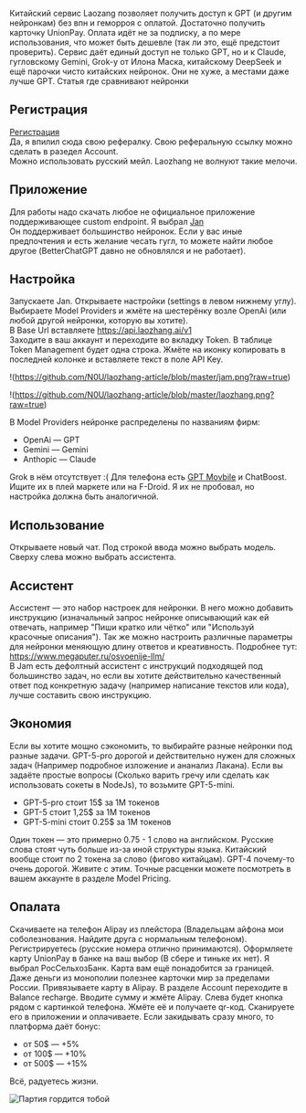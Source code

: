 Китайский сервис Laozang позволяет получить доступ к GPT (и другим нейронкам) без впн и геморроя с оплатой. Достаточно получить карточку UnionPay. Оплата идёт не за подписку, а по мере использования, что может быть дешевле (так ли это, ещё предстоит проверить). Сервис даёт единый доступ не только GPT, но и к Claude, гугловскому Gemini, Grok-у от Илона Маска, китайскому DeepSeek и ещё парочки чисто китайских нейронок. Они не хуже, а местами даже лучше GPT. Статья где сравнивают нейронки

## Регистрация

[Регистрация](https://api.laozhang.ai/register?aff_code=WVpv)   
Да, я впилил сюда свою рефералку. Свою реферальную ссылку можно сделать в разедел Account.   
Можно использовать русский мейл. Laozhang не волнуют такие мелочи.

## Приложение

Для работы надо скачать любое не официальное приложение поддерживающее custom endpoint. Я выбрал [Jan](https://www.jan.ai)   
Он поддерживает большинство нейронок. Если у вас иные предпочтения и есть желание чесать гугл, то можете найти любое другое (BetterChatGPT давно не обновлялся и не работает).

## Настройка

Запускаете Jan. Открываете настройки (settings в левом нижнему углу). Выбираете Model Providers и жмёте на шестерёнку возле OpenAi (или любой другой нейронки, которую вы хотите).   
В Base Url вставляете https://api.laozhang.ai/v1   
Заходите в ваш аккаунт и переходите во вкладку Token. В таблице Token Management будет одна строка. Жмёте на иконку копировать в последней колонке и вставляете текст в поле API Key. 

!(https://github.com/N0U/laozhang-article/blob/master/jam.png?raw=true)

!(https://github.com/N0U/laozhang-article/blob/master/laozhang.png?raw=true)

В Model Providers нейронке распределены по названиям фирм:
* OpenAi — GPT
* Gemini — Gemini
* Anthopic — Claude

Grok в нём отсутствует :(
Для телефона есть [GPT Movbile](https://github.com/Taewan-P/gpt_mobile) и ChatBoost. Ищите их в плей маркете или на F-Droid. Я их не пробовал, но настройка должна быть аналогичной.

## Использование

Открываете новый чат. Под строкой ввода можно выбрать модель. Сверху слева можно выбрать ассистента.

## Ассистент

Ассистент — это набор настроек для нейронки. В него можно добавить инструкцию (изначальный запрос нейронке описывающий как ей отвечать, например "Пиши кратко или чётко" или "Используй красочные описания"). Так же можно настроить различные параметры для нейронки меняющую длину ответов и креативность. Подробнее тут: https://www.megaputer.ru/osvoenije-llm/    
В Jam есть дефолтный ассистент с инструкций подходящей под большинство задач, но если вы хотите действительно качественный ответ под конкретную задачу (например написание текстов или кода), лучше составить свою инструкцию.

## Экономия

Если вы хотите мощно сэкономить, то выбирайте разные нейронки под разные задачи. GPT-5-pro дорогой и действительно нужен для сложных задач (Например подробное изложение и ананализ Лакана). Если вы задаёте простые вопросы (Сколько варить гречу или сделать как использовать сокеты в NodeJs), то возьмите GPT-5-mini.
* GPT-5-pro стоит 15$ за 1M токенов
* GPT-5 стоит 1,25$ за 1M токенов
* GPT-5-mini стоит 0.25$ за 1M токенов

Один токен — это примерно 0.75 - 1 слово на английском. Русские слова стоят чуть больше из-за иной структуры языка. Китайский вообще стоит по 2 токена за слово (фигово китайцам). 
GPT-4 почему-то очень дорогой. Живите с этим. 
Точные расценки можете посмотреть в вашем аккаунте в разделе Model Pricing.

## Опалата

Скачиваете на телефон Alipay из плейстора (Владельцам айфона мои соболезнования. Найдите друга с нормальным телефоном). Регистрируетесь (русские номера отлично принимаются).
Оформляете карту UnionPay в банке на ваш выбор (В сбере и тиньке их нет). Я выбрал РосСельхозБанк. Карта вам ещё понадобится за границей. Даже деньги из монополии полезнее карточки мир за пределами России.
Привязываете карту в Alipay. В разделе Account переходите в Balance recharge. Вводите сумму и жмёте Alipay. Слева будет кнопка рядом с картинкой телефона. Жмёте её и получаете qr-код. Сканируете его в приложении и оплачиваете. Если закидывать сразу много, то платформа даёт бонус:   
* от 50$ —  +5% 
* от 100$ — +10% 
* от 500$ — +15% 

Всё, радуетесь жизни.

![Партия гордится тобой](https://i.pinimg.com/736x/b3/b0/24/b3b024563c4bee5b9621d4aa7b4e4376.jpg)
